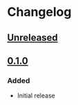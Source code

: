 # Changelog

## [Unreleased][]

[Unreleased]: https://github.com/chaostoolkit-incubator/chaostoolkit-aws/compare/0.1.0...HEAD

## [0.1.0][]

[0.1.0]: https://github.com/chaostoolkit-incubator/chaostoolkit-aws/tree/0.1.0

### Added

-   Initial release
